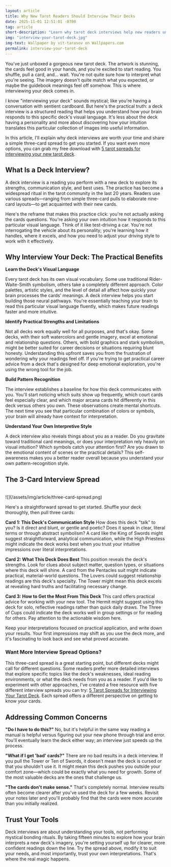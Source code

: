 ```yaml
---
layout: article
title: Why New Tarot Readers Should Interview Their Decks
date: 2025-11-01 12:51:01 -0700
tag: article
short-description: "Learn why tarot deck interviews help new readers understand their cards faster. Discover practical benefits, get a free 3-card spread, and download 5 interview spreads to try."
img: "interview-your-tarot-deck.jpg"
img-text: Wallpaper by vit-tarasov on Wallpapers.com
permalink: interview-your-tarot-deck
--- 
```


You've just unboxed a gorgeous new tarot deck. The artwork is stunning, the cards feel good in your hands, and you're excited to start reading. You shuffle, pull a card, and… wait. You're not quite sure how to interpret what you're seeing. The imagery doesn't quite match what you expected, or maybe the guidebook meanings feel off somehow. This is where interviewing your deck comes in.

I know "interviewing your deck" sounds mystical; like you're having a conversation with sentient cardboard. But here's the practical truth: a deck interview is a structured reading that helps you understand how your brain responds to this specific deck's visual language. It's less about the deck having a personality and more about discovering how your intuition translates this particular collection of images into useful information.

In this article, I'll explain why deck interviews are worth your time and share a simple three-card spread to get you started. If you want even more options, you can grab my free download with [5 tarot spreads for interviewing your new tarot deck](https://ko-fi.com/s/6294b549e5).

## What Is a Deck Interview?

A deck interview is a reading you perform with a new deck to explore its strengths, communication style, and best uses. The practice has become a widespread ritual in the tarot community in the last 20 years. Readers use various spreads—ranging from simple three-card pulls to elaborate nine-card layouts—to get acquainted with their new cards.

Here's the reframe that makes this practice click: you're not actually asking the cards questions. You're asking your own intuition how it responds to this particular visual language. Think of it like test-driving a car. You're not interrogating the vehicle about its personality; you're learning how it handles, where it excels, and how you need to adjust your driving style to work with it effectively.

## Why Interview Your Deck: The Practical Benefits

**Learn the Deck's Visual Language**

Every tarot deck has its own visual vocabulary. Some use traditional Rider-Waite-Smith symbolism, others take a completely different approach. Color palettes, artistic styles, and the level of detail all affect how quickly your brain processes the cards' meanings. A deck interview helps you start building those neural pathways. You're essentially teaching your brain to read this particular visual language fluently, which makes future readings faster and more intuitive.

**Identify Practical Strengths and Limitations**

Not all decks work equally well for all purposes, and that's okay. Some decks, with their soft watercolors and gentle imagery, excel at emotional and relationship questions. Others, with bold graphics and stark symbolism, might be better suited for career decisions or situations requiring blunt honesty. Understanding this upfront saves you from the frustration of wondering why your readings feel off. If you're trying to get practical career advice from a deck that's designed for deep emotional exploration, you're using the wrong tool for the job.

**Build Pattern Recognition**

The interview establishes a baseline for how this deck communicates with you. You'll start noticing which suits show up frequently, which court cards feel especially clear, and which major arcana cards hit differently in this deck versus others you own. These observations create mental shortcuts. The next time you see that particular combination of colors or symbols, your brain will already have context for interpretation.

**Understand Your Own Interpretive Style**

A deck interview also reveals things about you as a reader. Do you gravitate toward traditional card meanings, or does your interpretation rely heavily on visual intuition? Which symbols catch your attention first? Are you drawn to the emotional content of scenes or the practical details? This self-awareness makes you a better reader overall because you understand your own pattern-recognition style.

## The 3-Card Interview Spread
<br>
![](/assets/img/article/three-card-spread.png)

Here's a straightforward spread to get started. Shuffle your deck thoroughly, then pull three cards:

**Card 1: This Deck's Communication Style**
How does this deck "talk" to you? Is it direct and blunt, or gentle and poetic? Does it speak in clear, literal terms or through abstract symbolism? A card like the King of Swords might suggest straightforward, analytical communication, while the High Priestess might indicate the deck works best when you trust your intuitive impressions over literal interpretations.

**Card 2: What This Deck Does Best**
This position reveals the deck's strengths. Look for clues about subject matter, question types, or situations where this deck will shine. A card from the Pentacles suit might indicate practical, material-world questions. The Lovers could suggest relationship readings are this deck's specialty. The Tower might mean this deck excels at revealing hard truths and facilitating necessary change.

**Card 3: How to Get the Most From This Deck**
This card offers practical advice for working with your new tool. The Hermit might suggest using this deck for solo, reflective readings rather than quick daily draws. The Three of Cups could indicate the deck works well in group settings or for reading for others. Pay attention to the actionable wisdom here.

Keep your interpretations focused on practical application, and write down your results. Your first impressions may shift as you use the deck more, and it's fascinating to look back and see what proved accurate.

### Want More Interview Spread Options?

This three-card spread is a great starting point, but different decks might call for different questions. Some readers prefer more detailed interviews that explore specific topics like the deck's weaknesses, ideal reading environments, or what the deck needs from you as a reader. If you'd like to experiment with other approaches, I've created a free resource with five different interview spreads you can try: [5 Tarot Spreads for Interviewing Your Tarot Deck](https://ko-fi.com/s/6294b549e5). Each spread offers a different perspective on getting to know your cards.

## Addressing Common Concerns

**"Do I have to do this?"** No, but it's helpful in the same way reading a manual is helpful versus figuring out your new phone through trial and error. You'll eventually learn the deck either way; an interview just speeds up the process.

**"What if I get 'bad' cards?"** There are no bad results in a deck interview. If you pull the Tower or Ten of Swords, it doesn't mean the deck is cursed or that you shouldn't use it. It might mean this deck pushes you outside your comfort zone—which could be exactly what you need for growth. Some of the most valuable decks are the ones that challenge us.

**"The cards don't make sense."** That's completely normal. Interview results often become clearer after you've used the deck for a few weeks. Revisit your notes later and you'll probably find that the cards were more accurate than you initially realized.

## Trust Your Tools

Deck interviews are about understanding your tools, not performing mystical bonding rituals. By taking fifteen minutes to explore how your brain interprets a new deck's imagery, you're setting yourself up for clearer, more confident readings down the line. Try the spread above, modify it to suit your needs, and most importantly, trust your own interpretations. That's where the real magic happens.